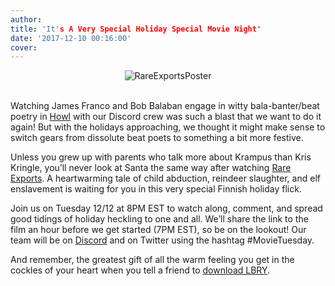 ```yaml
---
author: 
title: 'It's A Very Special Holiday Special Movie Night'
date: '2017-12-10 00:16:00'
cover: 
---
```

<center><img src="https://preview.ibb.co/gM06vG/Rare_Exports_Twitter.png" alt="RareExportsPoster" border="0"></center>
  
<br>

Watching James Franco and Bob Balaban engage in witty bala-banter/beat poetry in [Howl](https://lbry.io/news/howl-with-us) with our Discord crew was such a blast that we want to do it again! But with the holidays approaching, we thought it might make sense to switch gears from dissolute beat poets to something a bit more festive.

Unless you grew up with parents who talk more about Krampus than Kris Kringle, you’ll never look at Santa the same way after watching [Rare Exports](http://www.oscilloscope.net/films/film/41/Rare-Exports-A-Christmas-Tale). A heartwarming tale of child abduction, reindeer slaughter, and elf enslavement is waiting for you in this very special Finnish holiday flick.

Join us on Tuesday 12/12 at 8PM EST to watch along, comment, and spread good tidings of holiday heckling to one and all. We’ll share the link to the film an hour before we get started (7PM EST), so be on the lookout! Our team will be on [Discord](http://chat.lbry.io) and on Twitter using the hashtag #MovieTuesday. 

And remember, the greatest gift of all the warm feeling you get in the cockles of your heart when you tell a friend to [download LBRY](http://lbry.io/get).
